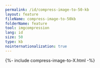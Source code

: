 ```yaml
---
permalink: /id/compress-image-to-50-kb
layout: feature
fileName: compress-image-to-50kb
folderName: feature
tool: imgcompression
lang: id
size: 50
type: kb
nointernationalization: true
---
```

{%- include compress-image-to-X.html -%}
      